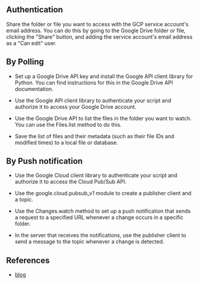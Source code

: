 ## Authentication

Share the folder or file you want to access with the GCP service account's email address. You can do this by going to the Google Drive folder or file, clicking the "Share" button, and adding the service account's email address as a "Can edit" user.


## By Polling

- Set up a Google Drive API key and install the Google API client library for Python. You can find instructions for this in the Google Drive API documentation.

- Use the Google API client library to authenticate your script and authorize it to access your Google Drive account.

- Use the Google Drive API to list the files in the folder you want to watch. You can use the Files.list method to do this.

- Save the list of files and their metadata (such as their file IDs and modified times) to a local file or database.

## By Push notification

- Use the Google Cloud client library to authenticate your script and authorize it to access the Cloud Pub/Sub API.

- Use the google.cloud.pubsub_v1 module to create a publisher client and a topic.

- Use the Changes.watch method to set up a push notification that sends a request to a specified URL whenever a change occurs in a specific folder.

- In the server that receives the notifications, use the publisher client to send a message to the topic whenever a change is detected.

## References

- [blog](https://www.clairvoyant.ai/blog/enabling-google-drive-api-push-notifications-with-pub-sub-messaging)